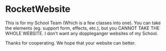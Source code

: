 # RocketWebsite
This is for my School Team (Which is a few classes into one). You can take the elements (eg. support form, effects, etc.), but you CANNOT TAKE THE WHOLE WEBSITE. I don't want any doppleganger websites of my School.

Thanks for cooperating. We hope that your website can better.

